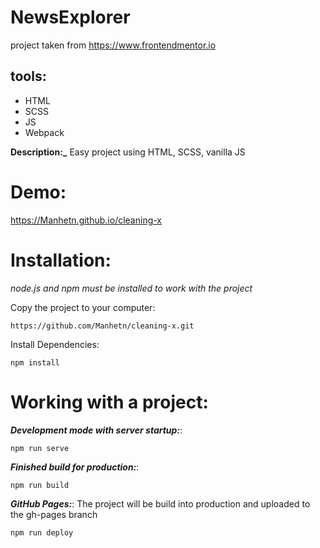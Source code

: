 # NewsExplorer

project taken from https://www.frontendmentor.io

## tools:
- HTML
- SCSS
- JS
- Webpack

**Description:_** Easy project using HTML, SCSS, vanilla JS

# Demo:

https://Manhetn.github.io/cleaning-x

# Installation:
_node.js and npm must be installed to work with the project_

Copy the project to your computer:

```
https://github.com/Manhetn/cleaning-x.git
```

Install Dependencies:

```
npm install
```

# Working with a project:

**_Development mode with server startup:_**:

```
npm run serve
```

**_Finished build for production:_**: 

```
npm run build
```

**_GitHub Pages:_**:  The project will be build into production and uploaded to the gh-pages branch

```
npm run deploy
```
